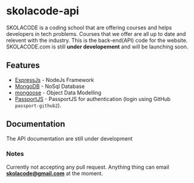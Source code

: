 # skolacode-api
SKOLACODE is a coding school that are offering courses and helps developers in tech problems. Courses that we offer are all up to date and relevent with the industry. This is the back-end(API) code for the website.
SKOLACODE.com is still **under developement** and will be launching soon.

## Features
- [ExpressJs](https://expressjs.com/) - NodeJs Framework
- [MongoDB](https://www.mongodb.com/) - NoSql Database
- [mongoose](https://mongoosejs.com/) - Object Data Modelling
- [PassportJS](http://www.passportjs.org/) - PassportJS for authentication (login using GitHub `passport-github2`).


## Documentation
The API documentation are still under development

### Notes
Currently not accepting any pull request. Anything thing can email **skolacode@gmail.com** at the moment.
